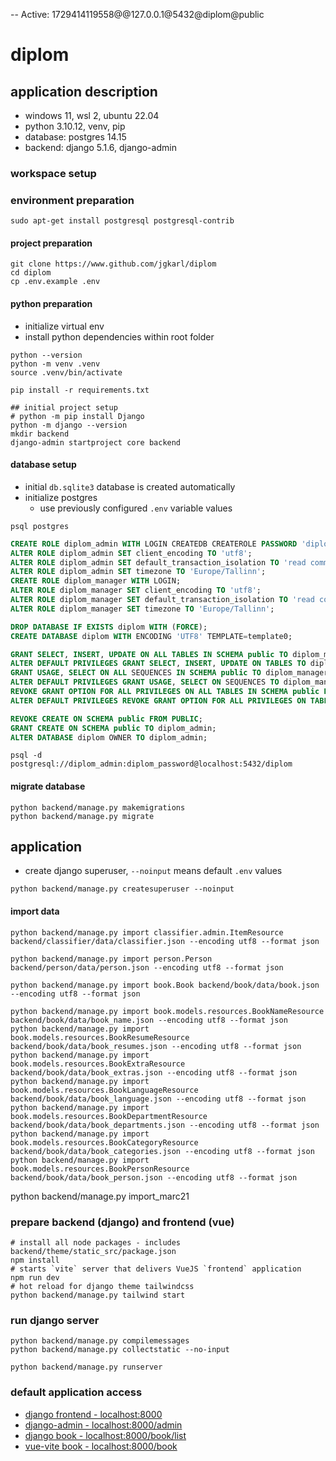 -- Active: 1729414119558@@127.0.0.1@5432@diplom@public
# diplom

## application description

* windows 11, wsl 2, ubuntu 22.04
* python 3.10.12, venv, pip
* database: postgres 14.15
* backend: django 5.1.6, django-admin

### workspace setup

### environment preparation
```shell
sudo apt-get install postgresql postgresql-contrib
```

#### project preparation
```shell
git clone https://www.github.com/jgkarl/diplom 
cd diplom
cp .env.example .env
```

#### python preparation 
  * initialize virtual env
  * install python dependencies within root folder

```shell
python --version
python -m venv .venv 
source .venv/bin/activate

pip install -r requirements.txt

## initial project setup
# python -m pip install Django
python -m django --version
mkdir backend
django-admin startproject core backend
```

#### database setup
* initial ``db.sqlite3`` database is created automatically
* initialize postgres
  * use previously configured ``.env`` variable values

```shell
psql postgres
```

```sql
CREATE ROLE diplom_admin WITH LOGIN CREATEDB CREATEROLE PASSWORD 'diplom_password';
ALTER ROLE diplom_admin SET client_encoding TO 'utf8';
ALTER ROLE diplom_admin SET default_transaction_isolation TO 'read committed';
ALTER ROLE diplom_admin SET timezone TO 'Europe/Tallinn';
CREATE ROLE diplom_manager WITH LOGIN;
ALTER ROLE diplom_manager SET client_encoding TO 'utf8';
ALTER ROLE diplom_manager SET default_transaction_isolation TO 'read committed';
ALTER ROLE diplom_manager SET timezone TO 'Europe/Tallinn';

DROP DATABASE IF EXISTS diplom WITH (FORCE);
CREATE DATABASE diplom WITH ENCODING 'UTF8' TEMPLATE=template0;

GRANT SELECT, INSERT, UPDATE ON ALL TABLES IN SCHEMA public TO diplom_manager;
ALTER DEFAULT PRIVILEGES GRANT SELECT, INSERT, UPDATE ON TABLES TO diplom_manager;
GRANT USAGE, SELECT ON ALL SEQUENCES IN SCHEMA public TO diplom_manager;
ALTER DEFAULT PRIVILEGES GRANT USAGE, SELECT ON SEQUENCES TO diplom_manager;
REVOKE GRANT OPTION FOR ALL PRIVILEGES ON ALL TABLES IN SCHEMA public FROM diplom_manager;
ALTER DEFAULT PRIVILEGES REVOKE GRANT OPTION FOR ALL PRIVILEGES ON TABLES FROM diplom_manager;

REVOKE CREATE ON SCHEMA public FROM PUBLIC;
GRANT CREATE ON SCHEMA public TO diplom_admin;
ALTER DATABASE diplom OWNER TO diplom_admin;
```

```shell
psql -d postgresql://diplom_admin:diplom_password@localhost:5432/diplom
```

#### migrate database
```shell
python backend/manage.py makemigrations 
python backend/manage.py migrate
```

## application
* create django superuser, ``--noinput`` means default ``.env`` values
```shell
python backend/manage.py createsuperuser --noinput
```

#### import data
```shell
python backend/manage.py import classifier.admin.ItemResource backend/classifier/data/classifier.json --encoding utf8 --format json

python backend/manage.py import person.Person backend/person/data/person.json --encoding utf8 --format json

python backend/manage.py import book.Book backend/book/data/book.json --encoding utf8 --format json

python backend/manage.py import book.models.resources.BookNameResource backend/book/data/book_name.json --encoding utf8 --format json
python backend/manage.py import book.models.resources.BookResumeResource backend/book/data/book_resumes.json --encoding utf8 --format json
python backend/manage.py import book.models.resources.BookExtraResource backend/book/data/book_extras.json --encoding utf8 --format json
python backend/manage.py import book.models.resources.BookLanguageResource backend/book/data/book_language.json --encoding utf8 --format json
python backend/manage.py import book.models.resources.BookDepartmentResource backend/book/data/book_departments.json --encoding utf8 --format json
python backend/manage.py import book.models.resources.BookCategoryResource backend/book/data/book_categories.json --encoding utf8 --format json
python backend/manage.py import book.models.resources.BookPersonResource backend/book/data/book_person.json --encoding utf8 --format json
```

python backend/manage.py import_marc21 

### prepare backend (django) and frontend (vue)
```shell
# install all node packages - includes backend/theme/static_src/package.json
npm install 
# starts `vite` server that delivers VueJS `frontend` application
npm run dev
# hot reload for django theme tailwindcss
python backend/manage.py tailwind start
```

### run django server
```shell
python backend/manage.py compilemessages
python backend/manage.py collectstatic --no-input

python backend/manage.py runserver
```

### default application access
* [django frontend - localhost:8000](http://127.0.0.1:8000)
* [django-admin - localhost:8000/admin](http://127.0.0.1:8000/admin)
* [django book - localhost:8000/book/list](http://127.0.0.1:8000/book/list)
* [vue-vite book - localhost:8000/book](http://127.0.0.1:8000/book)